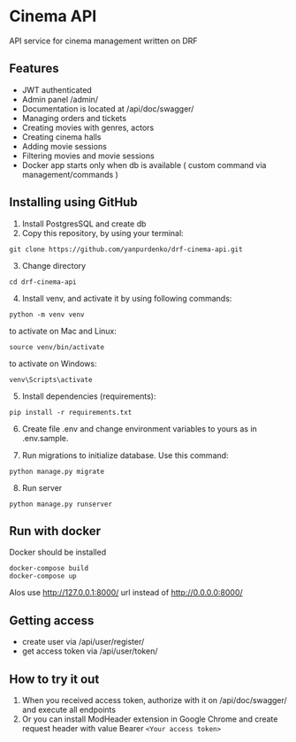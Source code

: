 # Cinema API

API service for cinema management written on DRF


## Features

- JWT authenticated
- Admin panel /admin/
- Documentation is located at /api/doc/swagger/
- Managing orders and tickets
- Creating movies with genres, actors
- Creating cinema halls
- Adding movie sessions
- Filtering movies and movie sessions
- Docker app starts only when db is available ( custom command via management/commands )

## Installing using GitHub

1. Install PostgresSQL and create db
2. Copy this repository, by using your terminal:

```shell
git clone https://github.com/yanpurdenko/drf-cinema-api.git
```
3. Change directory
```shell
cd drf-cinema-api
```
4. Install venv, and activate it by using following commands:
```shell
python -m venv venv
```
to activate on Mac and Linux:
```shell
source venv/bin/activate
```
to activate on Windows:
```shell
venv\Scripts\activate
```
5. Install dependencies (requirements):
```shell
pip install -r requirements.txt
```
6. Create file .env and change environment variables to yours as in .env.sample.


7. Run migrations to initialize database. Use this command:
```shell
python manage.py migrate
```
8. Run server
```shell
python manage.py runserver
```


## Run with docker

Docker should be installed

```shell
docker-compose build
docker-compose up
```
Alos use http://127.0.0.1:8000/ url instead of http://0.0.0.0:8000/


## Getting access

- create user via /api/user/register/
- get access token via /api/user/token/


## How to try it out
1. When you received access token, authorize with it on /api/doc/swagger/ and execute all endpoints
2. Or you can install ModHeader extension in Google Chrome and create request header with value Bearer `<Your access token>`
